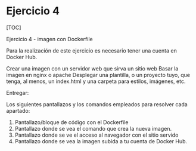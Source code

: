 # Ejercicio 4

[TOC]

Ejercicio 4 - imagen con Dockerfile

Para la realización de este ejercicio es necesario tener una cuenta en Docker Hub.

Crear una imagen con un servidor web que sirva un sitio web
Basar la imagen en nginx o apache
Desplegar una plantilla, o un proyecto tuyo, que tenga, al menos, un index.html y una carpeta para
estilos, imágenes, etc.

Entregar:

Los siguientes pantallazos y los comandos empleados para resolver cada apartado:

1. Pantallazo/bloque de código con el Dockerfile
2. Pantallazo donde se vea el comando que crea la nueva imagen.
3. Pantallazo donde se ve el acceso al navegador con el sitio servido
4. Pantallazo donde se vea la imagen subida a tu cuenta de Docker Hub.